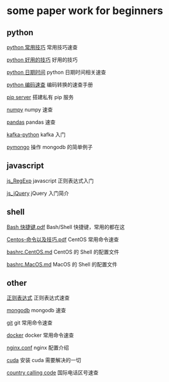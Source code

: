 # some paper work for beginners

## python

[python 常用技巧](https://github.com/ayiis/paper/blob/master/python%20%E5%B8%B8%E7%94%A8%E6%8A%80%E5%B7%A7.md) 常用技巧速查

[python 好用的技巧](https://github.com/ayiis/paper/blob/master/python%20%E5%A5%BD%E7%94%A8%E7%9A%84%E6%8A%80%E5%B7%A7.md) 好用的技巧

[python 日期时间](https://github.com/ayiis/paper/blob/master/python%20%E6%97%A5%E6%9C%9F%E6%97%B6%E9%97%B4%E7%9B%B8%E5%85%B3.md) python 日期时间相关速查

[python 编码速查](https://github.com/ayiis/paper/blob/master/python%20%E7%BC%96%E7%A0%81%E9%80%9F%E6%9F%A5.md) 编码转换的速查手册

[pip server](https://github.com/ayiis/paper/blob/master/python%20build%20pip%20server.md) 搭建私有 pip 服务

[numpy](https://github.com/ayiis/paper/blob/master/python%20numpy.md) numpy 速查

[pandas](https://github.com/ayiis/paper/blob/master/python%20pandas.md) pandas 速查

[kafka-python](https://github.com/ayiis/paper/blob/master/kafka-python.md) kafka 入门

[pymongo](https://github.com/ayiis/paper/blob/master/pymongo.md) 操作 mongodb 的简单例子

## javascript

[js_RegExp](https://github.com/ayiis/paper/blob/master/js_RegExp.md) javascript 正则表达式入门

[js_jQuery](https://github.com/ayiis/paper/blob/master/js_jQuery.md) jQuery 入门简介

## shell

[Bash 快捷键.pdf](https://github.com/ayiis/paper/blob/master/%5B%E7%B2%BE%5D%20Bash%20%E5%BF%AB%E6%8D%B7%E9%94%AE.pdf) Bash/Shell 快捷键，常用的都在这

[Centos-命令以及技巧.pdf](https://github.com/ayiis/paper/blob/master/Centos-%E5%91%BD%E4%BB%A4%E4%BB%A5%E5%8F%8A%E6%8A%80%E5%B7%A7.pdf) CentOS 常用命令速查

[bashrc.CentOS.md](https://github.com/ayiis/paper/blob/master/bashrc.CentOS.md) CentOS 的 Shell 的配置文件

[bashrc.MacOS.md](https://github.com/ayiis/paper/blob/master/bashrc.MacOS.md) MacOS 的 Shell 的配置文件

## other

[正则表达式](https://github.com/ayiis/paper/blob/master/%E6%AD%A3%E5%88%99%E8%A1%A8%E8%BE%BE%E5%BC%8F.md) 正则表达式速查

[mongodb](https://github.com/ayiis/paper/blob/master/mongodb.md) mongodb 速查

[git](https://github.com/ayiis/paper/blob/master/git.md) git 常用命令速查

[docker](https://github.com/ayiis/paper/blob/master/docker.md) docker 常用命令速查

[nginx.conf](https://github.com/ayiis/paper/blob/master/nginx.conf.md) nginx 配置介绍

[cuda](https://github.com/ayiis/paper/blob/master/cuda.md) 安装 cuda 需要解决的一切

[country calling code](https://github.com/ayiis/paper/blob/master/country_calling_code.md) 国际电话区号速查
